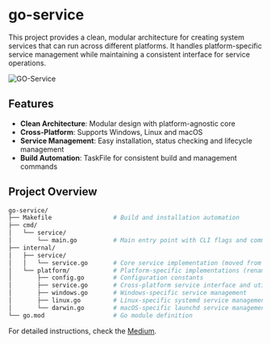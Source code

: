 # go-service

This project provides a clean, modular architecture for creating system services that can run across different platforms. It handles platform-specific service management while maintaining a consistent interface for service operations.

![GO-Service](https://github.com/user-attachments/assets/ccff528d-9897-4cd6-9e89-694feb11ad7c)


## Features

- **Clean Architecture**: Modular design with platform-agnostic core
- **Cross-Platform**: Supports Windows, Linux and macOS
- **Service Management**: Easy installation, status checking and lifecycle management 
- **Build Automation**: TaskFile for consistent build and management commands

## Project Overview

```bash
go-service/
├── Makefile                 # Build and installation automation
├── cmd/
│   └── service/
│       └── main.go          # Main entry point with CLI flags and command handling
├── internal/
│   ├── service/
│   │   └── service.go       # Core service implementation (moved from root)
│   └── platform/            # Platform-specific implementations (renamed from services/)
│       ├── config.go        # Configuration constants
│       ├── service.go       # Cross-platform service interface and utilities
│       ├── windows.go       # Windows-specific service management
│       ├── linux.go         # Linux-specific systemd service management
│       └── darwin.go        # macOS-specific launchd service management
└── go.mod                   # Go module definition
```

For detailed instructions, check the [Medium]().
